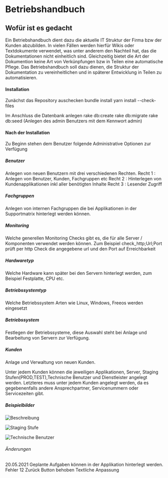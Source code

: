 # Betriebshandbuch


## Wofür ist es gedacht
Ein Betriebshandbuch dient dazu die aktuelle IT Struktur der Firma bzw der Kunden abzubilden.
In vielen Fällen werden hierfür Wikis oder Textdokumente verwendet, was unter anderem den Nachteil hat, das die Dokumentationen nicht einheitlich sind.
Gleichzeitig bietet die Art der Dokumention keine Art von Verkünpfungen bzw in Teilen eine automatische Pflege.
Das Betriebshandbuch soll dazu dienen, die Struktur der Dokumentation zu vereinheitlichen und in späterer Entwicklung in Teilen zu automatisieren.

#### Installation
Zunächst das Repository auschecken
bundle install
yarn install --check-files

Im Anschluss die Datenbank anlegen
rake db:create
rake db:migrate
rake db:seed (Anlegen des admin Benutzers mit dem Kennwort admin)


#### Nach der Installation

Zu Beginn stehen dem Benutzer folgende Administrative Optionen zur Verfügung

##### Benutzer
Anlegen von neuen Benutzern mit drei verschiedenen Rechten.
Recht 1 : Anlegen von Benutzer, Kunden, Fachgruppen etc
Recht 2 : Hinterlegen von Kundenapplikationen inkl aller benötigten Inhalte
Recht 3 : Lesender Zugriff

##### Fachgruppen
Anlegen von internen Fachgruppen die bei Applikationen in der Supportmatrix hinterlegt werden können.

##### Monitoring
Welche generellen Monitoring Checks gibt es, die für alle Server / Komponenten verwendet werden können. Zum Beispiel check_http;Url;Port
prüft per http Check die angegebene url und den Port auf Erreichbarkeit

##### Hardwaretyp
Welche Hardware kann später bei den Servern hinterlegt werden, zum Beispiel Festplatte, CPU etc.

##### Betriebssystemtyp
Welche Betriebssystem Arten wie Linux, Windows, Freeos werden eingesetzt

##### Betriebssystem
Festlegen der Betriebssysteme, diese Auswahl steht bei Anlage und Bearbeitung von Servern zur Verfügung.

##### Kunden
Anlage und Verwaltung von neuen Kunden.


Unter jedem Kunden können die jeweiligen Applikationen, Server, Staging Stufen(PROD,TEST),Technische Benutzer  und Dienstleister angelegt werden. Letzteres muss unter jedem Kunden angelegt werden, da es gegebenenfalls andere Ansprechpartner, Servicenummern oder Servicezeiten gibt.

##### Beispielbilder
![Beschreibung](http://www.itbasic.de/wp-content/uploads/2021/05/bfh-1-e1621366865753.png)

![Staging Stufe](http://www.itbasic.de/wp-content/uploads/2021/05/bfh-2-e1621366890179.png)

![Technische Benutzer](http://www.itbasic.de/wp-content/uploads/2021/05/bfh-3-e1621366880562.png)



###### Änderungen

20.05.2021  Geplante Aufgaben können in der Applikation hinterlegt werden.
            Fehler 12 Zurück Button behoben
            Textliche Anpassung

